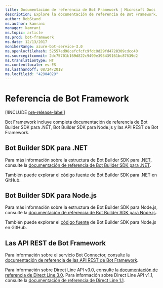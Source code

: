 ```yaml
---
title: Documentación de referencia de Bot Framework | Microsoft Docs
description: Explore la documentación de referencia de Bot Framework.
author: RobStand
ms.author: kamrani
manager: kamrani
ms.topic: article
ms.prod: bot-framework
ms.date: 12/13/2017
monikerRange: azure-bot-service-3.0
ms.openlocfilehash: 52557ed98cefcfcfc9fdc0d29fd4728309cdcc40
ms.sourcegitcommit: 2dc75701b169d822c9499e393439161bc87639d2
ms.translationtype: HT
ms.contentlocale: es-ES
ms.lasthandoff: 08/24/2018
ms.locfileid: "42904029"
---
```

# <a name="bot-framework-reference"></a>Referencia de Bot Framework

[!INCLUDE [pre-release-label](./includes/pre-release-label-v3.md)]

Bot Framework incluye completa documentación de referencia de Bot Builder SDK para .NET, Bot Builder SDK para Node.js y las API REST de Bot Framework.

## <a name="bot-builder-sdk-for-net"></a>Bot Builder SDK para .NET
Para más información sobre la estructura de Bot Builder SDK para .NET, consulte la [documentación de referencia de Bot Builder SDK para .NET](/dotnet/api/).

También puede explorar el [código fuente](https://github.com/Microsoft/BotBuilder/tree/master/CSharp) de Bot Builder SDK para .NET en GitHub. 

## <a name="bot-builder-sdk-for-nodejs"></a>Bot Builder SDK para Node.js
Para más información sobre la estructura de Bot Builder SDK para Node.js, consulte la [documentación de referencia de Bot Builder SDK para Node.js](https://docs.botframework.com/en-us/node/builder/calling-reference/modules/_botbuilder_d_.html).

También puede explorar el [código fuente](https://github.com/Microsoft/BotBuilder/tree/master/Node) de Bot Builder SDK para Node.js en GitHub.

## <a name="bot-framework-rest-apis"></a>Las API REST de Bot Framework
Para información sobre el servicio Bot Connector, consulte la [documentación de referencia de las API REST de Bot Framework](~/rest-api/bot-framework-rest-connector-api-reference.md). 

Para información sobre Direct Line API v3.0, consulte la [documentación de referencia de Direct Line 3.0](~/rest-api/bot-framework-rest-direct-line-3-0-api-reference.md). Para información sobre Direct Line API v1.1, consulte la [documentación de referencia de Direct Line 1.1](~/rest-api/bot-framework-rest-direct-line-1-1-api-reference.md).


